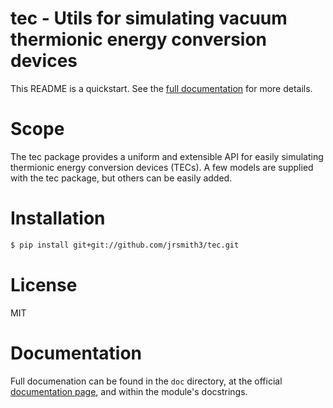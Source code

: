 tec - Utils for simulating vacuum thermionic energy conversion devices
======================================================================

This README is a quickstart. See the [full documentation](https://jrsmith3.github.io/tec) for more details.


Scope
=====
The tec package provides a uniform and extensible API for easily simulating thermionic energy conversion devices (TECs). A few models are supplied with the tec package, but others can be easily added.


Installation
============
```bash
$ pip install git+git://github.com/jrsmith3/tec.git
```


License
=======
MIT


Documentation
=============
Full documenation can be found in the `doc` directory, at the official [documentation page](), and within the module's docstrings.
